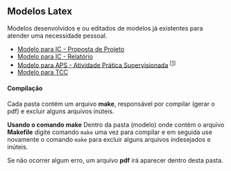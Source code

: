 ## Modelos Latex
Modelos desenvolvidos e ou editados de modelos já existentes para atender uma necessidade pessoal.

- [Modelo para IC - Proposta de Projeto]()
- [Modelo para IC - Relatório]()
- [Modelo para APS - Atividade Prática Supervisionada]() <sup>[[1](#atividade-prática-supervisionada)]</sup>
- [Modelo para TCC]()


#### Compilação
Cada pasta contém um arquivo **make**, responsável por compilar (gerar o pdf) e excluir alguns arquivos inúteis.

**Usando o comando make**
Dentro da pasta (modelo) onde contém o arquivo **Makefile** digite comando `make` uma vez para compilar e em seguida use novamente o comando `make` para excluir alguns arquivos indesejados e inúteis.

Se não ocorrer algum erro, um arquivo **pdf** irá aparecer dentro desta pasta.

<br><br>

<!--###### Atividade Prática Supervisionada
>É um trabalho desenvolvido semestralmente, com o objetivo de desenvolver um projeto prático de acordo com algum curso especifico (matéria). E também para desenvolver a capacidade de trabalho em grupo e a capacidade do aluno(a) na busca de informações e elaboração de uma "mamografia" do projeto.-->